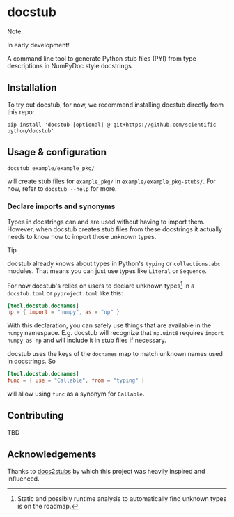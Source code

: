 # docstub

> [!NOTE]
> In early development!

A command line tool to generate Python stub files (PYI) from type descriptions
in NumPyDoc style docstrings.


## Installation

To try out docstub, for now, we recommend installing docstub directly from this
repo:

```shell
pip install 'docstub [optional] @ git+https://github.com/scientific-python/docstub'
```


## Usage & configuration

```shell
docstub example/example_pkg/
```
will create stub files for `example_pkg/` in `example/example_pkg-stubs/`.
For now, refer to `docstub --help` for more.


### Declare imports and synonyms

Types in docstrings can and are used without having to import them. However,
when docstub creates stub files from these docstrings it actually needs to
know how to import those unknown types.

> [!TIP]
> docstub already knows about types in Python's `typing` or `collections.abc`
> modules. That means you can just use types like `Literal` or `Sequence`.

For now docstub's relies on users to declare unknown types[^static-analysis]
in a `docstub.toml` or `pyproject.toml` like this:
```toml
[tool.docstub.docnames]
np = { import = "numpy", as = "np" }
```
With this declaration, you can safely use things that are available in the
`numpy` namespace. E.g. docstub will recognize that `np.uint8` requires
`import numpy as np` and will include it in stub files if necessary.

docstub uses the keys of the `docnames` map to match unknown names used in
docstrings. So
```toml
[tool.docstub.docnames]
func = { use = "Callable", from = "typing" }
```
will allow using `func` as a synonym for `Callable`.

[^static-analysis]: Static and possibly runtime analysis to automatically find
                    unknown types is on the roadmap.


## Contributing

TBD


## Acknowledgements

Thanks to [docs2stubs](https://github.com/gramster/docs2stubs) by which this
project was heavily inspired and influenced.
